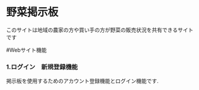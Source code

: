 # 野菜掲示板
このサイトは地域の農家の方や買い手の方が野菜の販売状況を共有できるサイトです

#Webサイト機能

### 1.ログイン　新規登録機能
掲示板を使用するためのアカウント登録機能とログイン機能です.<br>
